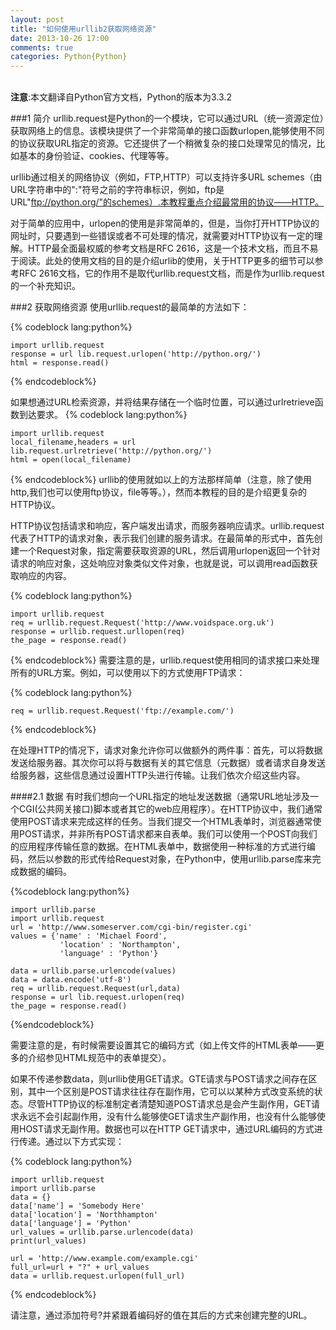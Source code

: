 ```yaml
---
layout: post
title: "如何使用urllib2获取网络资源"
date: 2013-10-26 17:00
comments: true
categories: Python{Python}
---
```

</br>
<b>注意</b>:本文翻译自Python官方文档，Python的版本为3.3.2

###1 简介
urllib.request是Python的一个模块，它可以通过URL（统一资源定位）获取网络上的信息。该模块提供了一个非常简单的接口函数urlopen,能够使用不同的协议获取URL指定的资源。它还提供了一个稍微复杂的接口处理常见的情况，比如基本的身份验证、cookies、代理等等。

urllib通过相关的网络协议（例如，FTP,HTTP）可以支持许多URL schemes（由URL字符串中的":"符号之前的字符串标识，例如，ftp是URL"ftp://python.org/"的schemes）.本教程重点介绍最常用的协议——HTTP。

对于简单的应用中，urlopen的使用是非常简单的，但是，当你打开HTTP协议的网址时，只要遇到一些错误或者不可处理的情况，就需要对HTTP协议有一定的理解。HTTP最全面最权威的参考文档是RFC 2616，这是一个技术文档，而且不易于阅读。此处的使用文档的目的是介绍urlib的使用，关于HTTP更多的细节可以参考RFC 2616文档，它的作用不是取代urllib.request文档，而是作为urllib.request的一个补充知识。

###2 获取网络资源
使用urllib.request的最简单的方法如下：

{% codeblock lang:python%}
	
	import urllib.request
	response = url lib.request.urlopen('http://python.org/')
	html = response.read()
{% endcodeblock%}

如果想通过URL检索资源，并将结果存储在一个临时位置，可以通过urlretrieve函数到达要求。
{% codeblock lang:python%}
	
	import urllib.request
	local_filename,headers = url lib.request.urlretrieve('http://python.org/')
	html = open(local_filename)
{% endcodeblock%}
urllib的使用就如以上的方法那样简单（注意，除了使用http,我们也可以使用ftp协议，file等等。），然而本教程的目的是介绍更复杂的HTTP协议。

HTTP协议包括请求和响应，客户端发出请求，而服务器响应请求。urllib.request代表了HTTP的请求对象，表示我们创建的服务请求。在最简单的形式中，首先创建一个Request对象，指定需要获取资源的URL，然后调用urlopen返回一个针对请求的响应对象，这处响应对象类似文件对象，也就是说，可以调用read函数获取响应的内容。

{% codeblock lang:python%}
	
	import urllib.request
	req = urllib.request.Request('http://www.voidspace.org.uk')
	response = urllib.request.urllopen(req)
	the_page = response.read()
{% endcodeblock%}
需要注意的是，urllib.request使用相同的请求接口来处理所有的URL方案。例如，可以使用以下的方式使用FTP请求：

{% codeblock lang:python%}
	
	req = urllib.request.Request('ftp://example.com/')
{% endcodeblock%}

在处理HTTP的情况下，请求对象允许你可以做额外的两件事：首先，可以将数据发送给服务器。其次你可以将与数据有关的其它信息（元数据）或者请求自身发送给服务器，这些信息通过设置HTTP头进行传输。让我们依次介绍这些内容。

####2.1 数据
有时我们想向一个URL指定的地址发送数据（通常URL地址涉及一个CGI(公共网关接口)脚本或者其它的web应用程序）。在HTTP协议中，我们通常使用POST请求来完成这样的任务。当我们提交一个HTML表单时，浏览器通常使用POST请求，并非所有POST请求都来自表单。我们可以使用一个POST向我们的应用程序传输任意的数据。在HTML表单中，数据使用一种标准的方式进行编码，然后以参数的形式传给Request对象，在Python中，使用urllib.parse库来完成数据的编码。

{%codeblock lang:python%}

	import urllib.parse
	import urllib.request
	url = 'http://www.someserver.com/cgi-bin/register.cgi'
	values = {'name' : 'Michael Foord',
			   'location' : 'Northampton',
			   'language' : 'Python'}
	
	data = urllib.parse.urlencode(values)
	data = data.encode('utf-8')
	req = urllib.request.Request(url,data)
	response = url lib.request.urlopen(req)
	the_page = response.read()
{%endcodeblock%}

需要注意的是，有时候需要设置其它的编码方式（如上传文件的HTML表单——更多的介绍参见HTML规范中的表单提交）。

如果不传递参数data，则urllib使用GET请求。GTE请求与POST请求之间存在区别，其中一个区别是POST请求往往存在副作用，它可以以某种方式改变系统的状态。尽管HTTP协议的标准制定者清楚知道POST请求总是会产生副作用，GET请求永远不会引起副作用，没有什么能够使GET请求生产副作用，也没有什么能够使用HOST请求无副作用。数据也可以在HTTP GET请求中，通过URL编码的方式进行传递。通过以下方式实现：

{% codeblock lang:python%}

	import urllib.request
	import urllib.parse
	data = {}
	data['name'] = 'Somebody Here'
	data['location'] = 'Northhampton'
	data['language'] = 'Python'
	url_values = urllib.parse.urlencode(data)
	print(url_values)
	
	url = 'http://www.example.com/example.cgi'
	full_url=url + "?" + url_values
	data = urllib.request.urlopen(full_url)
{% endcodeblock%}

请注意，通过添加符号?并紧跟着编码好的值在其后的方式来创建完整的URL。

